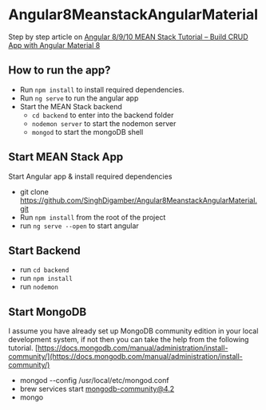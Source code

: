 # Angular8MeanstackAngularMaterial

Step by step article on [Angular 8/9/10 MEAN Stack Tutorial – Build CRUD App with Angular Material 8](https://www.positronx.io/angular-8-mean-stack-tutorial-build-crud-angular-material/)

## How to run the app?
- Run `npm install` to install required dependencies.
- Run `ng serve` to run the angular app
- Start the MEAN Stack backend
  - `cd backend` to enter into the backend folder
  - `nodemon server` to start the nodemon server
  - `mongod` to start the mongoDB shell

## Start MEAN Stack App
Start Angular app & install required dependencies

- git clone https://github.com/SinghDigamber/Angular8MeanstackAngularMaterial.git
- Run `npm install` from the root of the project
- run `ng serve --open` to start angular 

## Start Backend
- run `cd backend`
- run `npm install`
- run `nodemon` 

## Start MongoDB
I assume you have already set up MongoDB community edition in your local development system, if not then you can take the help from the following tutorial. [https://docs.mongodb.com/manual/administration/install-community/](https://docs.mongodb.com/manual/administration/install-community/)

- mongod --config /usr/local/etc/mongod.conf
- brew services start mongodb-community@4.2
- mongo
